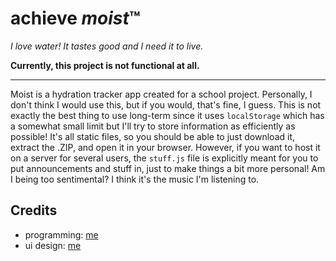 # achieve *moist*™

*I love water! It tastes good and I need it to live.*

**Currently, this project is not functional at all.**

---

Moist is a hydration tracker app created for a school project. Personally, I
don't think I would use this, but if you would, that's fine, I guess. This is
not exactly the best thing to use long-term since it uses `localStorage` which
has a somewhat small limit but I'll try to store information as efficiently as
possible! It's all static files, so you should be able to just download it,
extract the .ZIP, and open it in your browser. However, if you want to host it
on a server for several users, the `stuff.js` file is explicitly meant for you
to put announcements and stuff in, just to make things a bit more personal! Am
I being too sentimental? I think it's the music I'm listening to.

## Credits

- programming: [me](https://github.com/Blaineworld)
- ui design: [me](https://github.com/Blaineworld)
